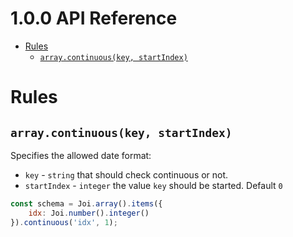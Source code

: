 # 1.0.0 API Reference

- [Rules](#rules)
  - [`array.continuous(key, startIndex)`](#arraycontinuouskeystartIndex)

<!-- tocstop -->

# Rules

## `array.continuous(key, startIndex)`

Specifies the allowed date format:
- `key` - `string` that should check continuous or not.
- `startIndex` - `integer` the value `key` should be started. Default `0`

```js
const schema = Joi.array().items({
    idx: Joi.number().integer()
}).continuous('idx', 1);
```